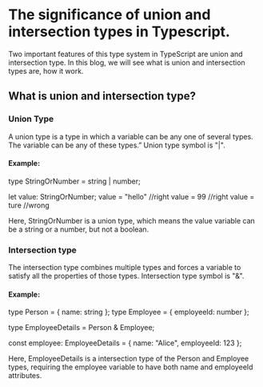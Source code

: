 # The significance of union and intersection types in Typescript.

Two important features of this type system in TypeScript are union and intersection type. In this blog, we will see what is union and intersection types are, how it work.

## What is union and intersection type?

### Union Type

A union type is a type in which a variable can be any one of several types. The variable can be any of these types.” 
Union type symbol is "|".


#### Example:

type StringOrNumber = string | number;

let value: StringOrNumber;
value = "hello" //right
value = 99  //right
value = ture //wrong


Here, StringOrNumber is a union type, which means the value variable can be a string or a number, but not a boolean.


### Intersection type

The intersection type combines multiple types and forces a variable to satisfy all the properties of those types.
Intersection type symbol is "&".

#### Example:

type Person = { name: string };
type Employee = { employeeId: number };

type EmployeeDetails = Person & Employee;

const employee: EmployeeDetails = {
    name: "Alice",
    employeeId: 123
};


Here, EmployeeDetails is a intersection type of the Person and Employee types, requiring the employee variable to have both name and employeeId attributes.


